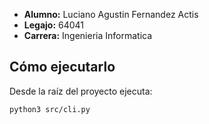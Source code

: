 - **Alumno:** Luciano Agustin Fernandez Actis  
- **Legajo:** 64041  
- **Carrera:** Ingenieria Informatica

## Cómo ejecutarlo
Desde la raíz del proyecto ejecuta:

```bash
python3 src/cli.py